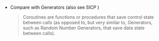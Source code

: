 - Compare with Generators (also see SICP )
  > Coroutines are functions or procedures that save control state between calls (as opposed to, but very similar to, Generators, such as Random Number Generators, that save data state between calls).